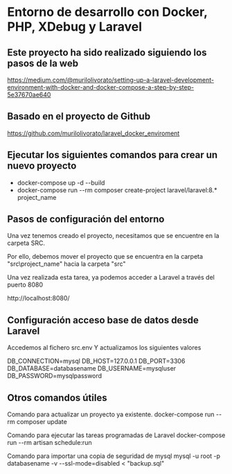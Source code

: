 
# Entorno de desarrollo con Docker, PHP, XDebug y Laravel
## Este proyecto ha sido realizado siguiendo los pasos de la web
https://medium.com/@murilolivorato/setting-up-a-laravel-development-environment-with-docker-and-docker-compose-a-step-by-step-5e37670ae640

## Basado en el proyecto de Github
https://github.com/murilolivorato/laravel_docker_enviroment

## Ejecutar los siguientes comandos para crear un nuevo proyecto
- docker-compose up -d --build
- docker-compose run --rm composer create-project laravel/laravel:8.* project_name

## Pasos de configuración del entorno
Una vez tenemos creado el proyecto, necesitamos que se encuentre en la carpeta SRC.

Por ello, debemos mover el proyecto que se encuentra en la carpeta "src\project_name" hacia la carpeta "src"

Una vez realizada esta tarea, ya podemos acceder a Laravel a través del puerto 8080

http://localhost:8080/

## Configuración acceso base de datos desde Laravel

Accedemos al fichero src\.env 
Y actualizamos los siguientes valores

DB_CONNECTION=mysql
DB_HOST=127.0.0.1
DB_PORT=3306
DB_DATABASE=databasename
DB_USERNAME=mysqluser
DB_PASSWORD=mysqlpassword

## Otros comandos útiles

Comando para actualizar un proyecto ya existente.
docker-compose run --rm composer update

Comando para ejecutar las tareas programadas de Laravel
docker-compose run --rm artisan schedule:run

Comando para importar una copia de seguridad de mysql
mysql -u root -p databasename -v --ssl-mode=disabled < "backup.sql"